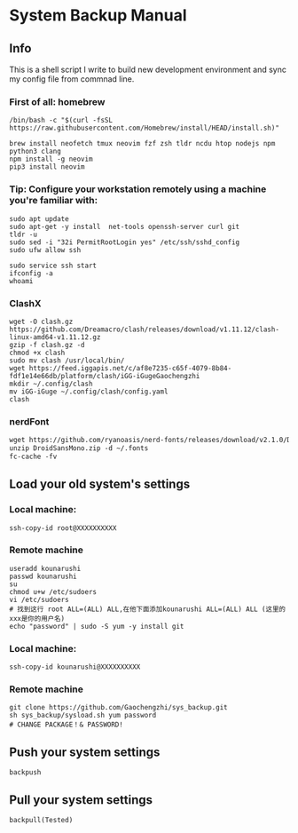 # System Backup Manual

## Info
 This is a shell script I write to build new development environment and sync my config file from commnad line.



### First of all: homebrew

```shell
/bin/bash -c "$(curl -fsSL https://raw.githubusercontent.com/Homebrew/install/HEAD/install.sh)"

brew install neofetch tmux neovim fzf zsh tldr ncdu htop nodejs npm python3 clang
npm install -g neovim
pip3 install neovim
```

### Tip: Configure your workstation remotely using a machine you're familiar with:

```shell
sudo apt update
sudo apt-get -y install  net-tools openssh-server curl git 
tldr -u
sudo sed -i "32i PermitRootLogin yes" /etc/ssh/sshd_config
sudo ufw allow ssh

sudo service ssh start
ifconfig -a
whoami
```

### ClashX 

```shell
wget -O clash.gz https://github.com/Dreamacro/clash/releases/download/v1.11.12/clash-linux-amd64-v1.11.12.gz
gzip -f clash.gz -d 
chmod +x clash
sudo mv clash /usr/local/bin/
wget https://feed.iggapis.net/c/af8e7235-c65f-4079-8b84-fdf1e14e66db/platform/clash/iGG-iGugeGaochengzhi
mkdir ~/.config/clash
mv iGG-iGuge ~/.config/clash/config.yaml
clash
```



### nerdFont

```txt
wget https://github.com/ryanoasis/nerd-fonts/releases/download/v2.1.0/DroidSansMono.zip
unzip DroidSansMono.zip -d ~/.fonts
fc-cache -fv
```




## Load your old system's settings

### Local machine:

```shell
ssh-copy-id root@XXXXXXXXXX
```
### Remote machine
```shell
useradd kounarushi  
passwd kounarushi
su
chmod u+w /etc/sudoers
vi /etc/sudoers
# 找到这行 root ALL=(ALL) ALL,在他下面添加kounarushi ALL=(ALL) ALL (这里的xxx是你的用户名)
echo "password" | sudo -S yum -y install git
```

### Local machine:

```
ssh-copy-id kounarushi@XXXXXXXXXX
```

### Remote machine

```shell
git clone https://github.com/Gaochengzhi/sys_backup.git
sh sys_backup/sysload.sh yum password
# CHANGE PACKAGE！& PASSWORD!
```


## Push your system settings

```
backpush
```

## Pull your system settings
```
backpull(Tested)
```
